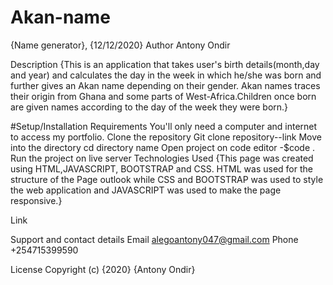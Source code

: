 # Akan-name
{Name generator}, {12/12/2020}
Author
Antony Ondir

Description
{This is an application that takes user's birth details(month,day and year) and calculates the day in the week in which he/she was born and further gives an Akan name depending on their gender. Akan names traces their origin from Ghana and some parts of West-Africa.Children once born are given names according to the day of the week they were born.}

#Setup/Installation Requirements
You'll only need a computer and internet to access my portfolio.
Clone the repository
Git clone repository--link
Move into the directory
cd directory name
Open project on code editor
-$code .
Run the project on live server
Technologies Used
{This page was created using HTML,JAVASCRIPT, BOOTSTRAP and CSS. HTML was used for the structure of the Page outlook while CSS and BOOTSTRAP was used to style the web application and JAVASCRIPT was used to make the page responsive.}

Link


Support and contact details
Email alegoantony047@gmail.com Phone +254715399590

License
Copyright (c) {2020} {Antony Ondir}
